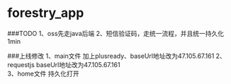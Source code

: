 # forestry_app

###TODO
1、oss先走java后端
2、短信验证码，走统一流程，并且统一持久化1min

###上线修改
1、main文件 加上plusready、baseUrl地址改为47.105.67.161
2、requestjs baseUrl地址改为47.105.67.161   
3、home文件 持久化打开  